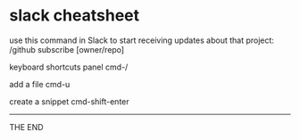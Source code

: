 # slack cheatsheet

use this command in Slack to start receiving updates about that project:
    /github subscribe [owner/repo]

keyboard shortcuts panel
    cmd-/

add a file
    cmd-u

create a snippet
    cmd-shift-enter

---

THE END
